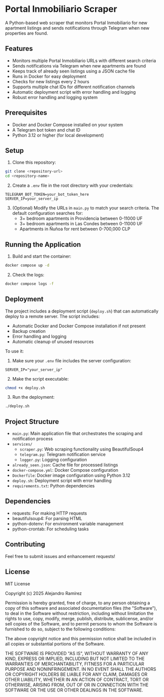 # Portal Inmobiliario Scraper

A Python-based web scraper that monitors Portal Inmobiliario for new apartment listings and sends notifications through Telegram when new properties are found.

## Features

- Monitors multiple Portal Inmobiliario URLs with different search criteria
- Sends notifications via Telegram when new apartments are found
- Keeps track of already seen listings using a JSON cache file
- Runs in Docker for easy deployment
- Checks for new listings every 2 hours
- Supports multiple chat IDs for different notification channels
- Automatic deployment script with error handling and logging
- Robust error handling and logging system

## Prerequisites

- Docker and Docker Compose installed on your system
- A Telegram bot token and chat ID
- Python 3.12 or higher (for local development)

## Setup

1. Clone this repository:
```bash
git clone <repository-url>
cd <repository-name>
```

2. Create a `.env` file in the root directory with your credentials:
```
TELEGRAM_BOT_TOKEN=your_bot_token_here
SERVER_IP=your_server_ip
```

3. (Optional) Modify the URLs in `main.py` to match your search criteria. The default configuration searches for:
   - 3+ bedroom apartments in Providencia between 0-11000 UF
   - 3+ bedroom apartments in Las Condes between 0-11000 UF
   - Apartments in Ñuñoa for rent between 0-700,000 CLP

## Running the Application

1. Build and start the container:
```bash
docker compose up -d
```

2. Check the logs:
```bash
docker compose logs -f
```

## Deployment

The project includes a deployment script (`deploy.sh`) that can automatically deploy to a remote server. The script includes:
- Automatic Docker and Docker Compose installation if not present
- Backup creation
- Error handling and logging
- Automatic cleanup of unused resources

To use it:

1. Make sure your `.env` file includes the server configuration:
```
SERVER_IP="your_server_ip"
```

2. Make the script executable:
```bash
chmod +x deploy.sh
```

3. Run the deployment:
```bash
./deploy.sh
```

## Project Structure

- `main.py`: Main application file that orchestrates the scraping and notification process
- `services/`
  - `scraper.py`: Web scraping functionality using BeautifulSoup4
  - `telegram.py`: Telegram notification service
  - `logger.py`: Logging configuration
- `already_seen.json`: Cache file for processed listings
- `docker-compose.yml`: Docker Compose configuration
- `Dockerfile`: Docker image configuration using Python 3.12
- `deploy.sh`: Deployment script with error handling
- `requirements.txt`: Python dependencies

## Dependencies

- requests: For making HTTP requests
- beautifulsoup4: For parsing HTML
- python-dotenv: For environment variable management
- python-crontab: For scheduling tasks

## Contributing

Feel free to submit issues and enhancement requests!

## License

MIT License

Copyright (c) 2025 Alejandro Ramírez

Permission is hereby granted, free of charge, to any person obtaining a copy
of this software and associated documentation files (the "Software"), to deal
in the Software without restriction, including without limitation the rights
to use, copy, modify, merge, publish, distribute, sublicense, and/or sell
copies of the Software, and to permit persons to whom the Software is
furnished to do so, subject to the following conditions:

The above copyright notice and this permission notice shall be included in all
copies or substantial portions of the Software.

THE SOFTWARE IS PROVIDED "AS IS", WITHOUT WARRANTY OF ANY KIND, EXPRESS OR
IMPLIED, INCLUDING BUT NOT LIMITED TO THE WARRANTIES OF MERCHANTABILITY,
FITNESS FOR A PARTICULAR PURPOSE AND NONINFRINGEMENT. IN NO EVENT SHALL THE
AUTHORS OR COPYRIGHT HOLDERS BE LIABLE FOR ANY CLAIM, DAMAGES OR OTHER
LIABILITY, WHETHER IN AN ACTION OF CONTRACT, TORT OR OTHERWISE, ARISING FROM,
OUT OF OR IN CONNECTION WITH THE SOFTWARE OR THE USE OR OTHER DEALINGS IN THE
SOFTWARE.
